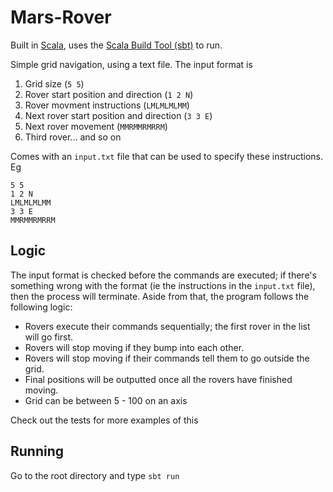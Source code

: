 # Mars-Rover

Built in [Scala](https://www.scala-lang.org/), uses the [Scala Build Tool (sbt)](https://www.scala-sbt.org/) to run.

Simple grid navigation, using a text file. The input format is
1. Grid size (`5 5`)
2. Rover start position and direction (`1 2 N`)
3. Rover movment instructions (`LMLMLMLMM`)
4. Next rover start position and direction (`3 3 E`)
5. Next rover movement (`MMRMMRMRRM`)
6. Third rover... and so on

Comes with an `input.txt` file that can be used to specify these instructions. Eg
```
5 5
1 2 N
LMLMLMLMM
3 3 E
MMRMMRMRRM
```

## Logic
The input format is checked before the commands are executed; if there's something wrong with the format (ie the instructions in the `input.txt` file), then the process will terminate.
Aside from that, the program follows the following logic:
* Rovers execute their commands sequentially; the first rover in the list will go first.
* Rovers will stop moving if they bump into each other.
* Rovers will stop moving if their commands tell them to go outside the grid.
* Final positions will be outputted once all the rovers have finished moving.
* Grid can be between 5 - 100 on an axis

Check out the tests for more examples of this

## Running
Go to the root directory and type `sbt run`
